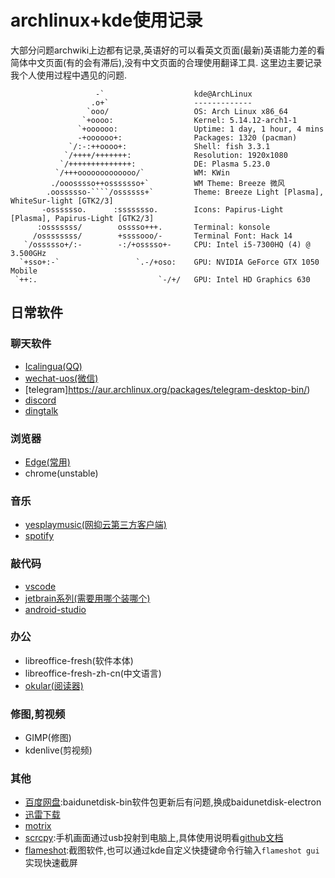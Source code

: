 # archlinux+kde使用记录
大部分问题archwiki上边都有记录,英语好的可以看英文页面(最新)英语能力差的看简体中文页面(有的会有滞后),没有中文页面的合理使用翻译工具.
这里边主要记录我个人使用过程中遇见的问题.
```
                   -`                    kde@ArchLinux 
                  .o+`                   ------------- 
                 `ooo/                   OS: Arch Linux x86_64 
                `+oooo:                  Kernel: 5.14.12-arch1-1 
               `+oooooo:                 Uptime: 1 day, 1 hour, 4 mins 
               -+oooooo+:                Packages: 1320 (pacman) 
             `/:-:++oooo+:               Shell: fish 3.3.1 
            `/++++/+++++++:              Resolution: 1920x1080 
           `/++++++++++++++:             DE: Plasma 5.23.0 
          `/+++ooooooooooooo/`           WM: KWin 
         ./ooosssso++osssssso+`          WM Theme: Breeze 微风 
        .oossssso-````/ossssss+`         Theme: Breeze Light [Plasma], WhiteSur-light [GTK2/3] 
       -osssssso.      :ssssssso.        Icons: Papirus-Light [Plasma], Papirus-Light [GTK2/3] 
      :osssssss/        osssso+++.       Terminal: konsole 
     /ossssssss/        +ssssooo/-       Terminal Font: Hack 14 
   `/ossssso+/:-        -:/+osssso+-     CPU: Intel i5-7300HQ (4) @ 3.500GHz 
  `+sso+:-`                 `.-/+oso:    GPU: NVIDIA GeForce GTX 1050 Mobile 
 `++:.                           `-/+/   GPU: Intel HD Graphics 630 
```
## 日常软件

### 聊天软件
- [Icalingua(QQ)](https://aur.archlinux.org/packages/icalingua/)
- [wechat-uos(微信)](https://aur.archlinux.org/packages/wechat-uos/)
- [telegram]https://aur.archlinux.org/packages/telegram-desktop-bin/)
- [discord](https://aur.archlinux.org/packages/discord_arch_electron/)
- [dingtalk](https://aur.archlinux.org/packages/dingtalk-bin/)

### 浏览器
- [Edge(常用)](https://aur.archlinux.org/packages/microsoft-edge-dev-bin/)
- chrome(unstable)

### 音乐
- [yesplaymusic(网抑云第三方客户端)](https://aur.archlinux.org/packages/yesplaymusic/)
- [spotify](https://aur.archlinux.org/packages/spotify/)

### 敲代码
- [vscode](https://aur.archlinux.org/packages/visual-studio-code-bin/)
- [jetbrain系列(需要用哪个装哪个)](https://aur.archlinux.org/packages/?O=0&SeB=nd&K=jetbrain&outdated=&SB=n&SO=a&PP=50&do_Search=Go)
- [android-studio](https://aur.archlinux.org/packages/android-studio/)

### 办公
- libreoffice-fresh(软件本体)
- libreoffice-fresh-zh-cn(中文语言)
- [okular(阅读器)](https://aur.archlinux.org/packages/okular-git/)

### 修图,剪视频
- GIMP(修图)
- kdenlive(剪视频)

### 其他
- [百度网盘](https://aur.archlinux.org/packages/baidunetdisk-electron/):baidunetdisk-bin软件包更新后有问题,换成baidunetdisk-electron
- [迅雷下载](https://aur.archlinux.org/packages/xunlei-bin/)
- [motrix](https://aur.archlinux.org/packages/motrix/)
- [scrcpy](https://aur.archlinux.org/packages/scrcpy/):手机画面通过usb投射到电脑上,具体使用说明看[github文档](https://github.com/Genymobile/scrcpy#readme)
- [flameshot](https://aur.archlinux.org/packages/flameshot-git/):截图软件,也可以通过kde自定义快捷键命令行输入`flameshot gui`实现快速截屏
